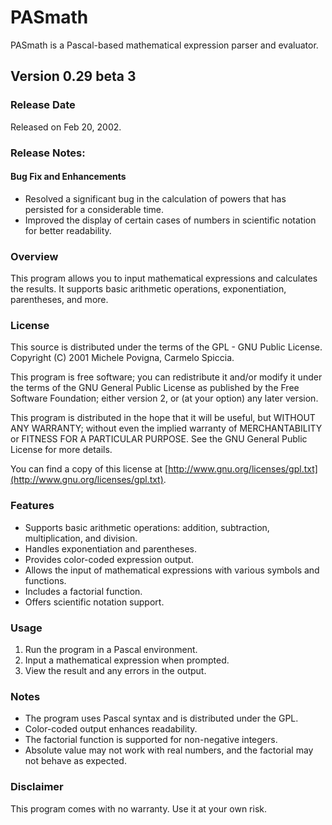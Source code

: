 # PASmath

PASmath is a Pascal-based mathematical expression parser and evaluator.

## Version 0.29 beta 3

### Release Date

Released on Feb 20, 2002.

### Release Notes:

#### Bug Fix and Enhancements

- Resolved a significant bug in the calculation of powers that has persisted for a considerable time.
- Improved the display of certain cases of numbers in scientific notation for better readability.

### Overview

This program allows you to input mathematical expressions and calculates the results. It supports basic arithmetic operations, exponentiation, parentheses, and more.

### License

This source is distributed under the terms of the GPL - GNU Public License.
Copyright (C) 2001 Michele Povigna, Carmelo Spiccia.

This program is free software; you can redistribute it and/or modify it under the terms of the GNU General Public License as published by the Free Software Foundation; either version 2, or (at your option) any later version.

This program is distributed in the hope that it will be useful, but WITHOUT ANY WARRANTY; without even the implied warranty of MERCHANTABILITY or FITNESS FOR A PARTICULAR PURPOSE. See the GNU General Public License for more details.

You can find a copy of this license at [http://www.gnu.org/licenses/gpl.txt](http://www.gnu.org/licenses/gpl.txt).

### Features

- Supports basic arithmetic operations: addition, subtraction, multiplication, and division.
- Handles exponentiation and parentheses.
- Provides color-coded expression output.
- Allows the input of mathematical expressions with various symbols and functions.
- Includes a factorial function.
- Offers scientific notation support.

### Usage

1. Run the program in a Pascal environment.
2. Input a mathematical expression when prompted.
3. View the result and any errors in the output.

### Notes

- The program uses Pascal syntax and is distributed under the GPL.
- Color-coded output enhances readability.
- The factorial function is supported for non-negative integers.
- Absolute value may not work with real numbers, and the factorial may not behave as expected.

### Disclaimer

This program comes with no warranty. Use it at your own risk.
